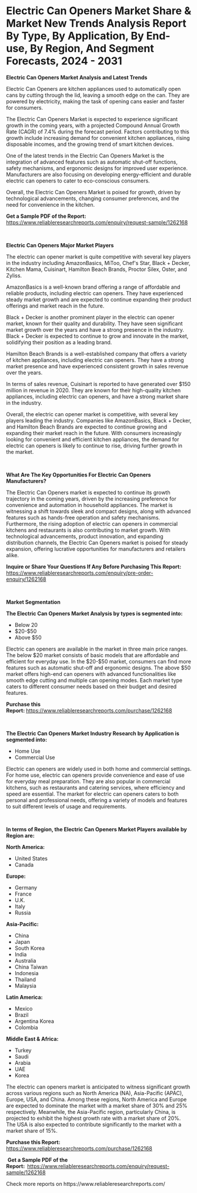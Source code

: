 <p><h1>Electric Can Openers Market Share & Market New Trends Analysis Report By Type, By Application, By End-use, By Region, And Segment Forecasts, 2024 - 2031</h1></p><p><strong>Electric Can Openers Market Analysis and Latest Trends</strong></p>
<p><p>Electric Can Openers are kitchen appliances used to automatically open cans by cutting through the lid, leaving a smooth edge on the can. They are powered by electricity, making the task of opening cans easier and faster for consumers.</p><p>The Electric Can Openers Market is expected to experience significant growth in the coming years, with a projected Compound Annual Growth Rate (CAGR) of 7.4% during the forecast period. Factors contributing to this growth include increasing demand for convenient kitchen appliances, rising disposable incomes, and the growing trend of smart kitchen devices.</p><p>One of the latest trends in the Electric Can Openers Market is the integration of advanced features such as automatic shut-off functions, safety mechanisms, and ergonomic designs for improved user experience. Manufacturers are also focusing on developing energy-efficient and durable electric can openers to cater to eco-conscious consumers.</p><p>Overall, the Electric Can Openers Market is poised for growth, driven by technological advancements, changing consumer preferences, and the need for convenience in the kitchen.</p></p>
<p><strong>Get a Sample PDF of the Report:&nbsp;</strong> <a href="https://www.reliableresearchreports.com/enquiry/request-sample/1262168">https://www.reliableresearchreports.com/enquiry/request-sample/1262168</a></p>
<p>&nbsp;</p>
<p><strong>Electric Can Openers Major Market Players</strong></p>
<p><p>The electric can opener market is quite competitive with several key players in the industry including AmazonBasics, MiToo, Chef's Star, Black + Decker, Kitchen Mama, Cuisinart, Hamilton Beach Brands, Proctor Silex, Oster, and Zyliss.</p><p>AmazonBasics is a well-known brand offering a range of affordable and reliable products, including electric can openers. They have experienced steady market growth and are expected to continue expanding their product offerings and market reach in the future.</p><p>Black + Decker is another prominent player in the electric can opener market, known for their quality and durability. They have seen significant market growth over the years and have a strong presence in the industry. Black + Decker is expected to continue to grow and innovate in the market, solidifying their position as a leading brand.</p><p>Hamilton Beach Brands is a well-established company that offers a variety of kitchen appliances, including electric can openers. They have a strong market presence and have experienced consistent growth in sales revenue over the years.</p><p>In terms of sales revenue, Cuisinart is reported to have generated over $150 million in revenue in 2020. They are known for their high-quality kitchen appliances, including electric can openers, and have a strong market share in the industry.</p><p>Overall, the electric can opener market is competitive, with several key players leading the industry. Companies like AmazonBasics, Black + Decker, and Hamilton Beach Brands are expected to continue growing and expanding their market reach in the future. With consumers increasingly looking for convenient and efficient kitchen appliances, the demand for electric can openers is likely to continue to rise, driving further growth in the market.</p></p>
<p>&nbsp;</p>
<p><strong>What Are The Key Opportunities For Electric Can Openers Manufacturers?</strong></p>
<p><p>The Electric Can Openers market is expected to continue its growth trajectory in the coming years, driven by the increasing preference for convenience and automation in household appliances. The market is witnessing a shift towards sleek and compact designs, along with advanced features such as hands-free operation and safety mechanisms. Furthermore, the rising adoption of electric can openers in commercial kitchens and restaurants is also contributing to market growth. With technological advancements, product innovation, and expanding distribution channels, the Electric Can Openers market is poised for steady expansion, offering lucrative opportunities for manufacturers and retailers alike.</p></p>
<p><strong>Inquire or Share Your Questions If Any Before Purchasing This Report:</strong> <a href="https://www.reliableresearchreports.com/enquiry/pre-order-enquiry/1262168">https://www.reliableresearchreports.com/enquiry/pre-order-enquiry/1262168</a></p>
<p>&nbsp;</p>
<p><strong>Market Segmentation</strong></p>
<p><strong>The Electric Can Openers Market Analysis by types is segmented into:</strong></p>
<p><ul><li>Below 20</li><li>$20-$50</li><li>Above $50</li></ul></p>
<p><p>Electric can openers are available in the market in three main price ranges. The below $20 market consists of basic models that are affordable and efficient for everyday use. In the $20-$50 market, consumers can find more features such as automatic shut-off and ergonomic designs. The above $50 market offers high-end can openers with advanced functionalities like smooth edge cutting and multiple can opening modes. Each market type caters to different consumer needs based on their budget and desired features.</p></p>
<p><strong>Purchase this Report:&nbsp;</strong><a href="https://www.reliableresearchreports.com/purchase/1262168">https://www.reliableresearchreports.com/purchase/1262168</a></p>
<p>&nbsp;</p>
<p><strong>The Electric Can Openers Market Industry Research by Application is segmented into:</strong></p>
<p><ul><li>Home Use</li><li>Commercial Use</li></ul></p>
<p><p>Electric can openers are widely used in both home and commercial settings. For home use, electric can openers provide convenience and ease of use for everyday meal preparation. They are also popular in commercial kitchens, such as restaurants and catering services, where efficiency and speed are essential. The market for electric can openers caters to both personal and professional needs, offering a variety of models and features to suit different levels of usage and requirements.</p></p>
<p>&nbsp;</p>
<p><strong>In terms of Region, the Electric Can Openers Market Players available by Region are:</strong></p>
<p>
    <p> <strong> North America: </strong>
        <ul>
            <li>United States</li>
            <li>Canada</li>
        </ul>
        </p> 
    <p> <strong> Europe: </strong>
        <ul>
            <li>Germany</li>
            <li>France</li>
            <li>U.K.</li>
            <li>Italy</li>
            <li>Russia</li>
        </ul>
        </p> 
    <p> <strong> Asia-Pacific: </strong>
        <ul>
            <li>China</li>
            <li>Japan</li>
            <li>South Korea</li>
            <li>India</li>
            <li>Australia</li>
            <li>China Taiwan</li>
            <li>Indonesia</li>
            <li>Thailand</li>
            <li>Malaysia</li>
        </ul>
        </p> 
    <p> <strong> Latin America: </strong>
        <ul>
            <li>Mexico</li>
            <li>Brazil</li>
            <li>Argentina Korea</li>
            <li>Colombia</li>
        </ul>
        </p> 
    <p> <strong> Middle East & Africa: </strong>
        <ul>
            <li>Turkey</li>
            <li>Saudi</li>
            <li>Arabia</li>
            <li>UAE</li>
            <li>Korea</li>
        </ul>
    </p>
    </p>
<p><p>The electric can openers market is anticipated to witness significant growth across various regions such as North America (NA), Asia-Pacific (APAC), Europe, USA, and China. Among these regions, North America and Europe are expected to dominate the market with a market share of 30% and 25% respectively. Meanwhile, the Asia-Pacific region, particularly China, is projected to exhibit the highest growth rate with a market share of 20%. The USA is also expected to contribute significantly to the market with a market share of 15%.</p></p>
<p><strong>Purchase this Report: </strong><a href="https://www.reliableresearchreports.com/purchase/1262168">https://www.reliableresearchreports.com/purchase/1262168</a></p>
<p>&nbsp;<strong>Get a Sample PDF of the Report:&nbsp;&nbsp;</strong><a href="https://www.reliableresearchreports.com/enquiry/request-sample/1262168">https://www.reliableresearchreports.com/enquiry/request-sample/1262168</a></p>
<p><strong></strong></p>
<p>Check more reports on https://www.reliableresearchreports.com/</p>